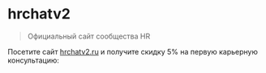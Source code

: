 # hrchatv2
> Официальный сайт сообщества HR

Посетите сайт [hrchatv2.ru](https://hrchatv2.ru/)
 и получите скидку 5% на первую карьерную консультацию:
